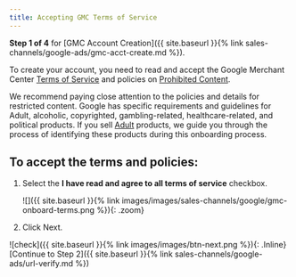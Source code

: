 ```yaml
---
title: Accepting GMC Terms of Service
---
```



**Step 1 of 4** for [GMC Account Creation]({{ site.baseurl }}{% link sales-channels/google-ads/gmc-acct-create.md %}).

To create your account, you need to read and accept the Google Merchant Center [Terms of Service][1] and policies on [Prohibited Content][2].

We recommend paying close attention to the policies and details for restricted content. Google has specific requirements and guidelines for Adult, alcoholic, copyrighted, gambling-related, healthcare-related, and political products. If you sell [Adult][3] products, we guide you through the process of identifying these products during this onboarding process.

## To accept the terms and policies:

1. Select the **I have read and agree to all terms of service** checkbox.

    ![]({{ site.baseurl }}{% link images/images/sales-channels/google/gmc-onboard-terms.png %}){: .zoom}

1. Click <span class="btn">Next</span>.

![check]({{ site.baseurl }}{% link images/images/btn-next.png %}){: .Inline} [Continue to Step 2]({{ site.baseurl }}{% link sales-channels/google-ads/url-verify.md %})

[1]: https://support.google.com/merchants/answer/160173?hl=en
[2]: https://support.google.com/merchants/answer/6149970?hl=en
[3]: https://support.google.com/merchants/answer/6150138
